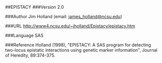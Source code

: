 ##EPISTACY
###Version
2.0

###Author
Jim Holland (email: james_holland@ncsu.edu)

###URL
http://www4.ncsu.edu/~jholland/Epistacy/epistacy.htm

###Language
SAS

###Reference
Holland (1998), "EPISTACY: A SAS program for detecting two-locus epistatic interactions using genetic marker information", Journal of Heredity, 89:374-375.


